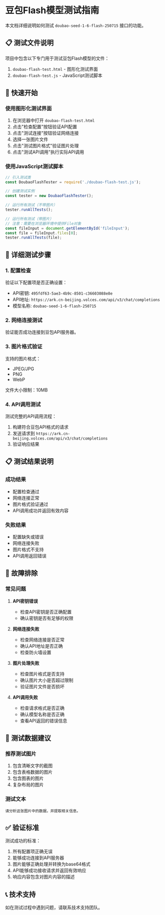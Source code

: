 # 豆包Flash模型测试指南

本文档详细说明如何测试 `doubao-seed-1-6-flash-250715` 接口的功能。

## 📋 测试文件说明

项目中包含以下专门用于测试豆包Flash模型的文件：

1. `doubao-flash-test.html` - 图形化测试界面
2. `doubao-flash-test.js` - JavaScript测试脚本

## 🚀 快速开始

### 使用图形化测试界面

1. 在浏览器中打开 `doubao-flash-test.html`
2. 点击"检查配置"按钮验证API配置
3. 点击"测试连接"按钮验证网络连接
4. 选择一张图片文件
5. 点击"测试图片格式"验证图片处理
6. 点击"测试API调用"执行实际API调用

### 使用JavaScript测试脚本

```javascript
// 引入测试类
const DoubaoFlashTester = require('./doubao-flash-test.js');

// 创建测试实例
const tester = new DoubaoFlashTester();

// 运行所有测试（不带图片）
tester.runAllTests();

// 运行所有测试（带图片）
// 注意：需要在浏览器环境中提供File对象
const fileInput = document.getElementById('fileInput');
const file = fileInput.files[0];
tester.runAllTests(file);
```

## 🧪 详细测试步骤

### 1. 配置检查

验证以下配置项是否正确设置：
- API密钥: `495fdf63-5ae3-4b9c-8501-c36603088e8e`
- API地址: `https://ark.cn-beijing.volces.com/api/v3/chat/completions`
- 模型名称: `doubao-seed-1-6-flash-250715`

### 2. 网络连接测试

验证能否成功连接到豆包API服务器。

### 3. 图片格式验证

支持的图片格式：
- JPEG/JPG
- PNG
- WebP

文件大小限制：10MB

### 4. API调用测试

测试完整的API调用流程：
1. 构建符合豆包API格式的请求
2. 发送请求到 `https://ark.cn-beijing.volces.com/api/v3/chat/completions`
3. 验证响应结果

## 📋 测试结果说明

### 成功结果

- 配置检查通过
- 网络连接正常
- 图片格式验证通过
- API调用成功并返回有效内容

### 失败结果

- 配置缺失或错误
- 网络连接失败
- 图片格式不支持
- API调用返回错误

## 🔧 故障排除

### 常见问题

1. **API密钥错误**
   - 检查API密钥是否正确配置
   - 确认密钥是否有足够的权限

2. **网络连接失败**
   - 检查网络连接是否正常
   - 确认API地址是否正确
   - 检查防火墙设置

3. **图片处理失败**
   - 检查图片格式是否支持
   - 确认图片大小是否超过限制
   - 验证图片文件是否损坏

4. **API调用失败**
   - 检查请求格式是否正确
   - 确认模型名称是否正确
   - 查看API返回的错误信息

## 📝 测试数据建议

### 推荐测试图片

1. 包含清晰文字的截图
2. 包含表格数据的图片
3. 包含图表的图片
4. 复杂布局的图片

### 测试文本

```
请分析这张图片中的数据，并提取相关信息。
```

## ✅ 验证标准

测试成功的标准：
1. 所有配置项正确无误
2. 能够成功连接到API服务器
3. 图片能够正确处理并转换为base64格式
4. API能够成功接收请求并返回有效响应
5. 响应内容包含对图片内容的描述

## 📞 技术支持

如在测试过程中遇到问题，请联系技术支持团队。